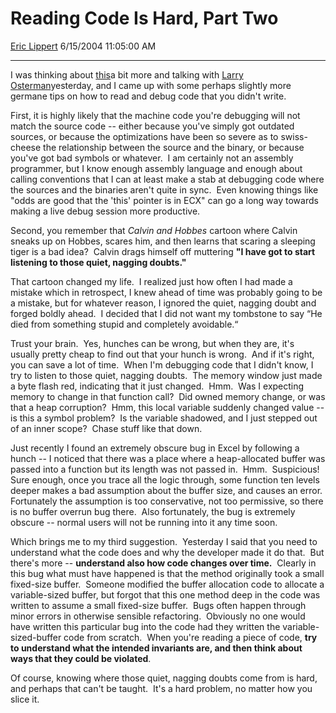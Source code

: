 # Reading Code Is Hard, Part Two

[Eric Lippert](https://social.msdn.microsoft.com/profile/Eric%20Lippert) 6/15/2004 11:05:00 AM

-----

I was thinking about [this](http://blogs.msdn.com/ericlippert/archive/2004/06/14/155316.aspx)a bit more and talking with [Larry Osterman](http://weblogs.asp.net/larryosterman)yesterday, and I came up with some perhaps slightly more germane tips on how to read and debug code that you didn't write. 

First, it is highly likely that the machine code you're debugging will not match the source code -- either because you've simply got outdated sources, or because the optimizations have been so severe as to swiss-cheese the relationship between the source and the binary, or because you've got bad symbols or whatever.  I am certainly not an assembly programmer, but I know enough assembly language and enough about calling conventions that I can at least make a stab at debugging code where the sources and the binaries aren't quite in sync.  Even knowing things like "odds are good that the 'this' pointer is in ECX" can go a long way towards making a live debug session more productive. 

Second, you remember that *Calvin and Hobbes* cartoon where Calvin sneaks up on Hobbes, scares him, and then learns that scaring a sleeping tiger is a bad idea?  Calvin drags himself off muttering **"I have got to start listening to those quiet, nagging doubts."** 

That cartoon changed my life.  I realized just how often I had made a mistake which in retrospect, I knew ahead of time was probably going to be a mistake, but for whatever reason, I ignored the quiet, nagging doubt and forged boldly ahead.  I decided that I did not want my tombstone to say “He died from something stupid and completely avoidable.“ 

Trust your brain.  Yes, hunches can be wrong, but when they are, it's usually pretty cheap to find out that your hunch is wrong.  And if it's right, you can save a lot of time.  When I'm debugging code that I didn't know, I try to listen to those quiet, nagging doubts.  The memory window just made a byte flash red, indicating that it just changed.  Hmm.  Was I expecting memory to change in that function call?  Did owned memory change, or was that a heap corruption?  Hmm, this local variable suddenly changed value -- is this a symbol problem?  Is the variable shadowed, and I just stepped out of an inner scope?  Chase stuff like that down. 

Just recently I found an extremely obscure bug in Excel by following a hunch -- I noticed that there was a place where a heap-allocated buffer was passed into a function but its length was not passed in.  Hmm.  Suspicious\!  Sure enough, once you trace all the logic through, some function ten levels deeper makes a bad assumption about the buffer size, and causes an error.  Fortunately the assumption is too conservative, not too permissive, so there is no buffer overrun bug there.  Also fortunately, the bug is extremely obscure -- normal users will not be running into it any time soon. 

Which brings me to my third suggestion.  Yesterday I said that you need to understand what the code does and why the developer made it do that.  But there's more -- **understand also how code changes over time.**  Clearly in this bug what must have happened is that the method originally took a small fixed-size buffer.  Someone modified the buffer allocation code to allocate a variable-sized buffer, but forgot that this one method deep in the code was written to assume a small fixed-size buffer.  Bugs often happen through minor errors in otherwise sensible refactoring.  Obviously no one would have written this particular bug into the code had they written the variable-sized-buffer code from scratch.  When you're reading a piece of code, **try to understand what the intended invariants are, and then think about ways that they could be violated**.  

Of course, knowing where those quiet, nagging doubts come from is hard, and perhaps that can't be taught.  It's a hard problem, no matter how you slice it.

